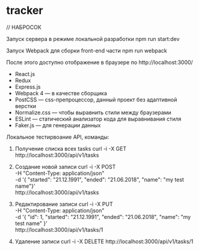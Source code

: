 # tracker

// НАБРОСОК

Запуск сервера в режиме локальной разработки
npm run start:dev

Запуск Webpack для сборки front-end части
npm run webpack

После этого доступно отображение в браузере по http://localhost:3000/

- React.js
- Redux
- Express.js
- Webpack 4 — в качестве сборщика
- PostCSS — css-препроцессор, данный проект без адаптивной верстки
- Normalize.css — чтобы выравнить стили между браузерами
- ESLint — статический анализатор кода для выравнивания стиля
- Faker.js — для генерации данных


Локальное тестирвоание API, команды:
1. Получение списка всех tasks
curl -i -X GET http://localhost:3000/api/v1/tasks

2. Создание новой записи
curl -i -X POST \
    -H "Content-Type: application/json" \
    -d '{ "started": "21.12.1991", "ended": "21.06.2018", "name": "my test name"}' \
    http://localhost:3000/api/v1/tasks
    
3. Редактирование записи
curl -i -X PUT \
    -H "Content-Type: application/json" \
    -d '{ "id": 1,  "started": "21.12.1991", "ended": "21.06.2018", "name": "my test name" }' \
    http://localhost:3000/api/v1/tasks/1
    
4. Удаление записи
curl -i -X DELETE http://localhost:3000/api/v1/tasks/1
